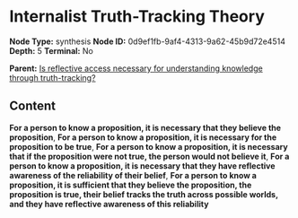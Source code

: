 # Internalist Truth-Tracking Theory

**Node Type:** synthesis
**Node ID:** 0d9ef1fb-9af4-4313-9a62-45b9d72e4514
**Depth:** 5
**Terminal:** No

**Parent:** [Is reflective access necessary for understanding knowledge through truth-tracking?](is-reflective-access-necessary-for-understanding-knowledge-through-truth-tracking-antithesis-1bbed414-e392-4aae-a5c8-4c9b873d9cf3.md)

## Content

**For a person to know a proposition, it is necessary that they believe the proposition**, **For a person to know a proposition, it is necessary for the proposition to be true**, **For a person to know a proposition, it is necessary that if the proposition were not true, the person would not believe it**, **For a person to know a proposition, it is necessary that they have reflective awareness of the reliability of their belief**, **For a person to know a proposition, it is sufficient that they believe the proposition, the proposition is true, their belief tracks the truth across possible worlds, and they have reflective awareness of this reliability**
